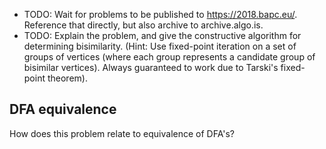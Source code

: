 - TODO: Wait for problems to be published to https://2018.bapc.eu/. Reference that directly, but also archive to archive.algo.is.
- TODO: Explain the problem, and give the constructive algorithm for determining bisimilarity. (Hint: Use fixed-point iteration on a set of groups of vertices (where each group represents a candidate group of bisimilar vertices). Always guaranteed to work due to Tarski's fixed-point theorem).

## DFA equivalence
How does this problem relate to equivalence of DFA's?
